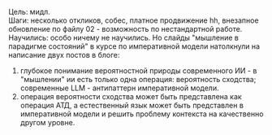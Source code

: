 Цель: мидл.  
Шаги: несколько откликов, собес, платное продвижение hh, внезапное обновление по файлу 02 - возможность по неcтандартной работе.  
Научились: особо ничему не научились. Но слайды "мышление в парадигме состояний" в курсе по императивной модели натолкнули на написание двух постов в блоге:  
1. глубокое понимание вероятностной природы современного ИИ - в "мышлении" ии есть только одна операция: вероятность сходства;
современные LLM - антипаттерн императивной модели.  
2. операция вероятности сходства может быть представлена как операция АТД, а естественный язык может быть представлен в императивной модели и решить проблему контекста на качественно другом уровне.
